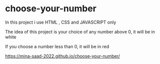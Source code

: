 # choose-your-number

In this project i use HTML , CSS and JAVASCRIPT only

The idea of this project is your choice of any number above 0, it will be in white

If you choose a number less than 0, it will be in red

https://mina-saad-2022.github.io/choose-your-number/

